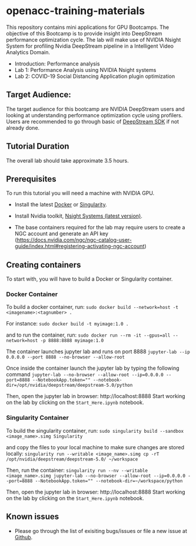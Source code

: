
# openacc-training-materials
This repository contains mini applications for GPU Bootcamps. The objective of this Bootcamp is to provide insight into DeepStream performance optimization cycle. The lab will make use of NVIDIA Nsight System for profiling Nvidia DeepStream pipeline in a Intelligent Video Analytics Domain.  

- Introduction: Performance analysis
- Lab 1: Performance Analysis using NVIDIA Nsight systems
- Lab 2: COVID-19 Social Distancing Application plugin optimization

## Target Audience:

The target audience for this bootcamp are NVIDIA DeepStream users and looking at understanding performance optimization cycle using profilers. Users are recommended to go through basic of [DeepStream SDK](https://github.com/gpuhackathons-org/gpubootcamp/tree/master/ai/DeepStream) if not already done. 

## Tutorial Duration

The overall lab should take approximate 3.5 hours.


## Prerequisites
To run this tutorial you will need a machine with NVIDIA GPU.

- Install the latest [Docker](https://docs.nvidia.com/datacenter/cloud-native/container-toolkit/install-guide.html#docker) or [Singularity](https://sylabs.io/docs/).

- Install Nvidia toolkit, [Nsight Systems (latest version)](https://developer.nvidia.com/nsight-systems).

- The base containers required for the lab may require users to create a NGC account and generate an API key (https://docs.nvidia.com/ngc/ngc-catalog-user-guide/index.html#registering-activating-ngc-account)

## Creating containers
To start with, you will have to build a Docker or Singularity container.

### Docker Container
To build a docker container, run:
`sudo docker build --network=host -t <imagename>:<tagnumber> .`

For instance:
`sudo docker build -t myimage:1.0 .`

and to run the container, run:
`sudo docker run --rm -it --gpus=all --network=host -p 8888:8888 myimage:1.0`

The container launches jupyter lab and runs on port 8888
`jupyter-lab --ip 0.0.0.0 --port 8888 --no-browser --allow-root`

Once inside the container launch the jupyter lab by typing the following command
`jupyter-lab --no-browser --allow-root --ip=0.0.0.0 --port=8888 --NotebookApp.token="" --notebook-dir=/opt/nvidia/deepstream/deepstream-5.0/python`

Then, open the jupyter lab in browser: http://localhost:8888
Start working on the lab by clicking on the `Start_Here.ipynb` notebook.

### Singularity Container

To build the singularity container, run:
`sudo singularity build --sandbox <image_name>.simg Singularity`

and copy the files to your local machine to make sure changes are stored locally:
`singularity run --writable <image_name>.simg cp -rT /opt/nvidia/deepstream/deepstream-5.0/ ~/workspace`


Then, run the container:
`singularity run --nv --writable <image_name>.simg jupyter-lab --no-browser --allow-root --ip=0.0.0.0 --port=8888 --NotebookApp.token="" --notebook-dir=~/workspace/python`

Then, open the jupyter lab in browser: http://localhost:8888
Start working on the lab by clicking on the `Start_Here.ipynb` notebook.

## Known issues
- Please go through the list of exisiting bugs/issues or file a new issue at [Github](https://github.com/gpuhackathons-org/gpubootcamp/issues).


